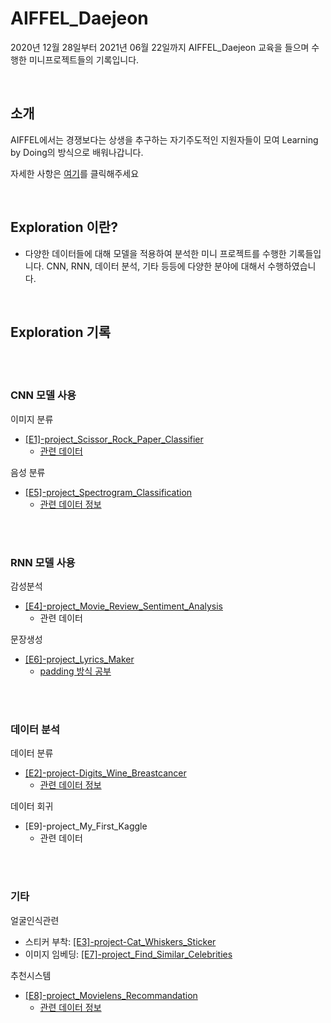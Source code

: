 AIFFEL_Daejeon
===

2020년 12월 28일부터 2021년 06월 22일까지 AIFFEL_Daejeon 교육을 들으며 수행한 미니프로젝트들의 기록입니다.

<br/>

## 소개
AIFFEL에서는 경쟁보다는 상생을 추구하는 자기주도적인 지원자들이 모여 Learning by Doing의 방식으로 배워나갑니다.

자세한 사항은 [여기](https://dj.aiffel.io/)를 클릭해주세요

<br/>

## **Exploration 이란?**
- 다양한 데이터들에 대해 모델을 적용하여 분석한 미니 프로젝트를 수행한 기록들입니다. CNN, RNN, 데이터 분석, 기타 등등에 다양한 분야에 대해서 수행하였습니다.  

<br/>

## Exploration 기록

<br/>
<br/>

### CNN 모델 사용

이미지 분류
- [\[E1\]-project_Scissor_Rock_Paper_Classifier](https://github.com/gotjd709/AIffel_Daejeon/blob/master/exploration/%5BE1%5D-project_Scissor_Rock_Paper_Classifier/%5BE1%5D-project_Scissor_Rock_Paper_Classifier.ipynb)
	- [관련 데이터](https://github.com/gotjd709/AIffel_Daejeon/tree/master/exploration/%5BE1%5D-project_Scissor_Rock_Paper_Classifier)
	
음성 분류
- [\[E5\]-project_Spectrogram_Classification](https://github.com/gotjd709/AIffel_Daejeon/blob/master/exploration/%5BE5%5D-project_Spectrogram_Classification.ipynb)
	- [관련 데이터 정보](https://biology-statistics-programming.tistory.com/39?category=955669)

<br/>
<br/>


### RNN 모델 사용

감성분석
- [\[E4\]-project_Movie_Review_Sentiment_Analysis](https://github.com/gotjd709/AIffel_Daejeon/blob/master/exploration/%5BE4%5D-project_Movie_Review_Sentiment_Analysis.ipynb)
	- 관련 데이터

문장생성
- [\[E6\]-project_Lyrics_Maker](https://github.com/gotjd709/AIffel_Daejeon/blob/master/exploration/%5BE6%5D-project_Lyrics_Maker.ipynb)
	- [padding 방식 공부](https://biology-statistics-programming.tistory.com/42?category=955669)

<br/>
<br/>

### 데이터 분석

데이터 분류
- [\[E2\]-project-Digits_Wine_Breastcancer](https://github.com/gotjd709/AIffel_Daejeon/blob/master/exploration/%5BE2%5DProject-digits_wine_breastcancer.ipynb)
	- [관련 데이터 정보](https://biology-statistics-programming.tistory.com/24?category=955669)

데이터 회귀
- \[E9\]-project_My_First_Kaggle
	- 관련 데이터

<br/>
<br/>

### 기타

얼굴인식관련
- 스티커 부착: [\[E3\]-project-Cat_Whiskers_Sticker](https://github.com/gotjd709/AIffel_Daejeon/blob/master/exploration/%5BE3%5D-project_Cat_Whiskers_Sticker.ipynb)
- 이미지 임베딩: [\[E7\]-project_Find_Similar_Celebrities](https://github.com/gotjd709/AIffel_Daejeon/blob/master/exploration/%5BE7%5D-project_Find_Similar_Celebrities.ipynb) 

추천시스템
- [\[E8\]-project_Movielens_Recommandation](https://github.com/gotjd709/AIffel_Daejeon/blob/master/exploration/%5BE8%5D-project_Movielens_Recommandation.ipynb)
	- [관련 데이터 정보](https://biology-statistics-programming.tistory.com/47?category=955669)
